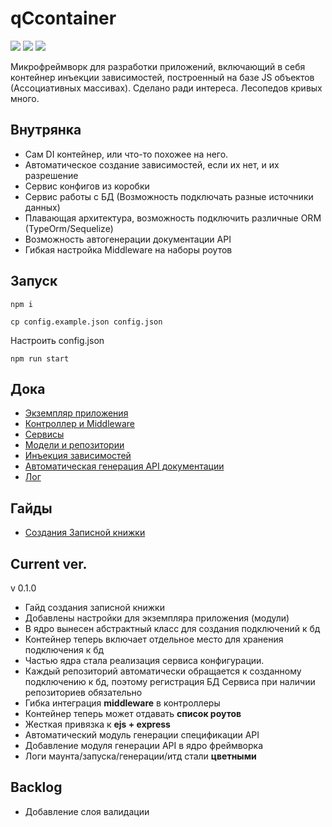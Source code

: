 # qCcontainer

![](https://img.shields.io/badge/express-4.17-green)
![](https://img.shields.io/badge/ejs-3.0-yellow)
![](https://img.shields.io/badge/typescript-3.7.5-blue)

Микрофреймворк для разработки приложений, включающий в себя контейнер инъекции зависимостей, построенный на базе JS объектов (Ассоциативных массивах).
Сделано ради интереса. Лесопедов кривых много.

## Внутрянка

- Сам DI контейнер, или что-то похожее на него.
- Автоматическое создание зависимостей, если их нет, и их разрешение
- Сервис конфигов из коробки
- Сервис работы с БД (Возможность подключать разные источники данных)
- Плавающая архитектура, возможность подключить различные ORM (TypeOrm/Sequelize)
- Возможность автогенерации документации API 
- Гибкая настройка Middleware на наборы роутов

## Запуск

`npm i`

`cp config.example.json config.json`

Настроить config.json

`npm run start`

## Дока

- [Экземпляр приложения](docs/app.md)
- [Контроллер и Middleware](docs/controller.md)
- [Сервисы](docs/service.md)
- [Модели и репозитории](docs/model.md)
- [Инъекция зависимостей](docs/injection.md)
- [Автоматическая генерация API документации](docs/doc.generate.md)
- [Лог](docs/log.md)

## Гайды

- [Создания Записной книжки](about:blank)

## Current ver.

v 0.1.0

- Гайд создания записной книжки
- Добавлены настройки для экземпляра приложения (модули)
- В ядро вынесен абстрактный класс для создания подключений к бд
- Контейнер теперь включает отдельное место для хранения подключения к бд
- Частью ядра стала реализация сервиса конфигурации.
- Каждый репозиторий автоматически обращается к созданному подключению к бд, поэтому регистрация БД Сервиса при наличии репозиториев обязательно
- Гибка интеграция **middleware** в контроллеры
- Контейнер теперь может отдавать **список роутов**
- Жесткая привязка к **ejs + express**
- Автоматический модуль генерации спецификации API 
- Добавление модуля генерации API в ядро фреймворка
- Логи маунта/запуска/генерации/итд стали **цветными**

## Backlog

- Добавление слоя валидации